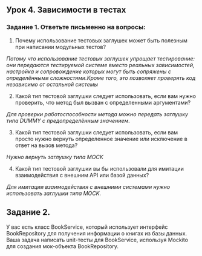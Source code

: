 ## Урок 4. Зависимости в тестах

### Задание 1. Ответьте письменно на вопросы:

1)  Почему использование тестовых заглушек может быть полезным при написании модульных тестов?

_Потому что использование тестовых заглушек упрощает тестирование: они передаются тестируемой системе  вместо реальных зависимостей, настройка и  сопровождение которых могут быть сопряжены с  определёнными сложностями.Кроме того, это позволяет проверять код независимо от остальной системы_

2) Какой тип тестовой заглушки следует использовать, если вам нужно проверить, что метод был вызван с определенными аргументами?

_Для проверки работоспособности метода можно передать заглушку типа DUMMY с предопределённым значением._

3) Какой тип тестовой заглушки следует использовать, если вам просто нужно вернуть определенное значение или исключение в ответ на вызов метода?

_Нужно вернуть заглушку типа MOCK_

4) Какой тип тестовой заглушки вы бы использовали для имитации  взаимодействия с внешним API или базой данных?

_Для имитации взаимодействия с внешними системами нужно использовать заглушки типа MOCK._

## Задание 2.

У вас есть класс BookService, который использует интерфейс BookRepository для получения информации о книгах из базы данных. Ваша задача написать unit-тесты для BookService, используя Mockito для создания мок-объекта BookRepository.